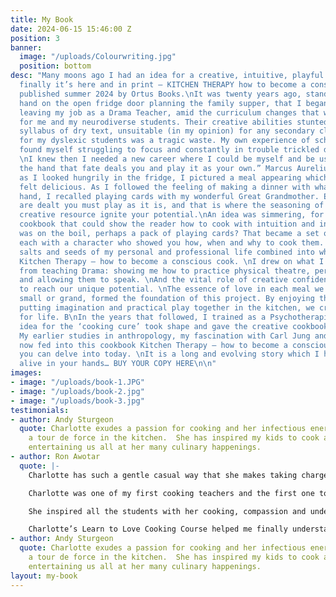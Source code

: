 ```yaml
---
title: My Book
date: 2024-06-15 15:46:00 Z
position: 3
banner:
  image: "/uploads/Colourwriting.jpg"
  position: bottom
desc: "Many moons ago I had an idea for a creative, intuitive, playful cookbook. And
  finally it’s here and in print – KITCHEN THERAPY how to become a conscious cook,
  published summer 2024 by Ortus Books.\nIt was twenty years ago, standing with my
  hand on the open fridge door planning the family supper, that I began thinking about
  leaving my job as a Drama Teacher, amid the curriculum changes that were disastrous
  for me and my neurodiverse students. Their creative abilities stunted by an outdated
  syllabus of dry text, unsuitable (in my opinion) for any secondary classroom but
  for my dyslexic students was a tragic waste. My own experience of school where I
  found myself struggling to focus and constantly in trouble trickled down my spine.
  \nI knew then I needed a new career where I could be myself and be useful. \n“Love
  the hand that fate deals you and play it as your own.” Marcus Aurelius \nThat evening
  as I looked hungrily in the fridge, I pictured a meal appearing which I remember
  felt delicious. As I followed the feeling of making a dinner with what one has to
  hand, I recalled playing cards with my wonderful Great Grandmother. Each hand you
  are dealt you must play as it is, and that is where the seasoning of fun, luck and
  creative resource ignite your potential.\nAn idea was simmering, for a creative
  cookbook that could show the reader how to cook with intuition and instinct. A plan
  was on the boil, perhaps a pack of playing cards? That became a set of recipes,
  each with a character who showed you how, when and why to cook them. The various
  salts and seeds of my personal and professional life combined into what would become
  Kitchen Therapy – how to become a conscious cook. \nI drew on what I had learnt
  from teaching Drama: showing me how to practice physical theatre, personifying objects
  and allowing them to speak. \nAnd the vital role of creative confidence and how
  to reach our unique potential. \nThe essence of love in each meal we make, however
  small or grand, formed the foundation of this project. By enjoying the process of
  putting imagination and practical play together in the kitchen, we create a recipe
  for life. B\nIn the years that followed, I trained as a Psychotherapist, and the
  idea for the ‘cooking cure’ took shape and gave the creative cookbook a new dimension.
  My earlier studies in anthropology, my fascination with Carl Jung and depth psychology
  now fed into this cookbook Kitchen Therapy – how to become a conscious cook which
  you can delve into today. \nIt is a long and evolving story which I hope will come
  alive in your hands… BUY YOUR COPY HERE\n\n"
images:
- image: "/uploads/book-1.JPG"
- image: "/uploads/book-2.jpg"
- image: "/uploads/book-3.jpg"
testimonials:
- author: Andy Sturgeon
  quote: Charlotte exudes a passion for cooking and her infectious energy makes her
    a tour de force in the kitchen.  She has inspired my kids to cook and love food…
    entertaining us all at her many culinary happenings.
- author: Ron Awotar
  quote: |-
    Charlotte has such a gentle casual way that she makes taking charge of your health a very pleasant experience.

    Charlotte was one of my first cooking teachers and the first one to make me feel confident and unafraid of all the new foods and theories that just right for me as a beginner.

    She inspired all the students with her cooking, compassion and understanding; she is not only teaching in her class, she is also hands on cooking including all students’ participation.

    Charlotte’s Learn to Love Cooking Course helped me finally understand food and how to cook with love. Her teaching technique is so clear, easy and practical to understand, some of my favourite dishes are Fish Pie/ Risotto-Chicken/Mushroom and Leek/ Chocolate and Banana Cake and Chocolate Brownies.
- author: Andy Sturgeon
  quote: Charlotte exudes a passion for cooking and her infectious energy makes her
    a tour de force in the kitchen.  She has inspired my kids to cook and love food…
    entertaining us all at her many culinary happenings.
layout: my-book
---
```



